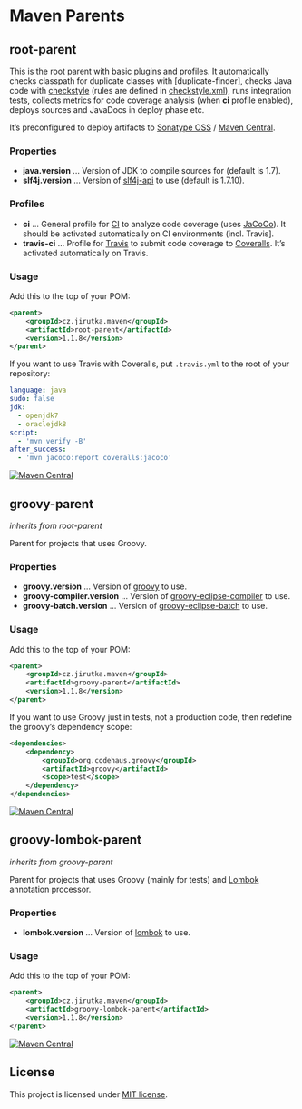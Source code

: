 Maven Parents
=============

root-parent
-----------

This is the root parent with basic plugins and profiles. It automatically checks classpath for duplicate classes with
[duplicate-finder], checks Java code with [checkstyle] \(rules are defined in [checkstyle.xml]), runs integration tests,
collects metrics for code coverage analysis (when **ci** profile enabled), deploys sources and JavaDocs in deploy phase
etc.

It’s preconfigured to deploy artifacts to [Sonatype OSS] / [Maven Central].

### Properties

*  **java.version** ... Version of JDK to compile sources for (default is 1.7).
*  **slf4j.version** ... Version of [slf4j-api] to use (default is 1.7.10).

### Profiles

*  **ci** ... General profile for [CI] to analyze code coverage (uses [JaCoCo]). It should be activated automatically
   on CI environments (incl. Travis].
*  **travis-ci** ... Profile for [Travis] to submit code coverage to [Coveralls]. It’s activated automatically on Travis.

### Usage

Add this to the top of your POM:

```xml
<parent>
    <groupId>cz.jirutka.maven</groupId>
    <artifactId>root-parent</artifactId>
    <version>1.1.8</version>
</parent>
```

If you want to use Travis with Coveralls, put `.travis.yml` to the root of your repository:

```yml
language: java
sudo: false
jdk:
  - openjdk7
  - oraclejdk8
script:
  - 'mvn verify -B'
after_success:
  - 'mvn jacoco:report coveralls:jacoco'
```

[![Maven Central](https://maven-badges.herokuapp.com/maven-central/cz.jirutka.maven/root-parent/badge.svg)](https://maven-badges.herokuapp.com/maven-central/cz.jirutka.maven/root-parent)


groovy-parent
-------------
_inherits from root-parent_

Parent for projects that uses Groovy.

### Properties

*  **groovy.version** ... Version of [groovy] to use.
*  **groovy-compiler.version** ... Version of [groovy-eclipse-compiler] to use.
*  **groovy-batch.version** ... Version of [groovy-eclipse-batch] to use.

### Usage

Add this to the top of your POM:

```xml
<parent>
    <groupId>cz.jirutka.maven</groupId>
    <artifactId>groovy-parent</artifactId>
    <version>1.1.8</version>
</parent>
```

If you want to use Groovy just in tests, not a production code, then redefine the groovy’s dependency scope:

```xml
<dependencies>
    <dependency>
        <groupId>org.codehaus.groovy</groupId>
        <artifactId>groovy</artifactId>
        <scope>test</scope>
    </dependency>
</dependencies>
```

[![Maven Central](https://maven-badges.herokuapp.com/maven-central/cz.jirutka.maven/groovy-parent/badge.svg)](https://maven-badges.herokuapp.com/maven-central/cz.jirutka.maven/groovy-parent)


groovy-lombok-parent
--------------------
_inherits from groovy-parent_

Parent for projects that uses Groovy (mainly for tests) and [Lombok] annotation processor.

### Properties

*  **lombok.version** ... Version of [lombok] to use.

### Usage

Add this to the top of your POM:

```xml
<parent>
    <groupId>cz.jirutka.maven</groupId>
    <artifactId>groovy-lombok-parent</artifactId>
    <version>1.1.8</version>
</parent>
```

[![Maven Central](https://maven-badges.herokuapp.com/maven-central/cz.jirutka.maven/groovy-lombok-parent/badge.svg)](https://maven-badges.herokuapp.com/maven-central/cz.jirutka.maven/groovy-lombok-parent)


License
-------

This project is licensed under [MIT license](http://opensource.org/licenses/MIT).


<!-- Links -->

[checkstyle]: http://checkstyle.sourceforge.net/
[CI]: http://en.wikipedia.org/wiki/Continuous_integration
[Coveralls]: https://coveralls.io/
[JaCoCo]: http://www.eclemma.org/jacoco/
[Maven Central]: http://search.maven.org/
[Lombok]: http://projectlombok.org/
[Sonatype OSS]: https://docs.sonatype.org/display/Repository/Sonatype+OSS+Maven+Repository+Usage+Guide
[Travis]: https://travis-ci.org/

[checkstyle.xml]: /codequality-resources/src/main/resources/cz/cvut/fit/maven/codequality/checkstyle.xml

[groovy]: http://search.maven.org/#search|gav|1|g%3A%22org.codehaus.groovy%22%20AND%20a%3A%22groovy%22
[groovy-eclipse-batch]: http://search.maven.org/#search|gav|1|g%3A%22org.codehaus.groovy%22%20AND%20a%3A%22groovy-eclipse-batch%22
[groovy-eclipse-compiler]: http://search.maven.org/#search|gav|1|g%3A%22org.codehaus.groovy%22%20AND%20a%3A%22groovy-eclipse-compiler%22
[lombok]: http://search.maven.org/#search|gav|1|g%3A%22org.projectlombok%22%20AND%20a%3A%22lombok%22
[slf4j-api]: http://search.maven.org/#search|gav|1|g%3A%22org.slf4j%22%20AND%20a%3A%22slf4j-api%22
